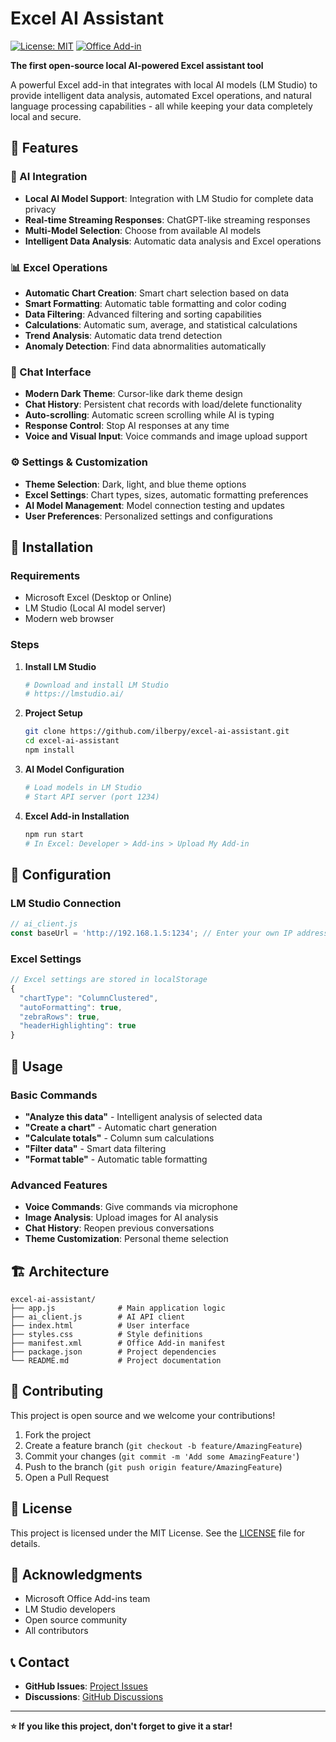 # Excel AI Assistant

[![License: MIT](https://img.shields.io/badge/License-MIT-yellow.svg)](https://opensource.org/licenses/MIT)
[![Office Add-in](https://img.shields.io/badge/Office%20Add--in-Excel-blue.svg)](https://docs.microsoft.com/en-us/office/dev/add-ins/)

**The first open-source local AI-powered Excel assistant tool**

A powerful Excel add-in that integrates with local AI models (LM Studio) to provide intelligent data analysis, automated Excel operations, and natural language processing capabilities - all while keeping your data completely local and secure.

## 🌟 Features

### 🤖 AI Integration
- **Local AI Model Support**: Integration with LM Studio for complete data privacy
- **Real-time Streaming Responses**: ChatGPT-like streaming responses
- **Multi-Model Selection**: Choose from available AI models
- **Intelligent Data Analysis**: Automatic data analysis and Excel operations

### 📊 Excel Operations
- **Automatic Chart Creation**: Smart chart selection based on data
- **Smart Formatting**: Automatic table formatting and color coding
- **Data Filtering**: Advanced filtering and sorting capabilities
- **Calculations**: Automatic sum, average, and statistical calculations
- **Trend Analysis**: Automatic data trend detection
- **Anomaly Detection**: Find data abnormalities automatically

### 💬 Chat Interface
- **Modern Dark Theme**: Cursor-like dark theme design
- **Chat History**: Persistent chat records with load/delete functionality
- **Auto-scrolling**: Automatic screen scrolling while AI is typing
- **Response Control**: Stop AI responses at any time
- **Voice and Visual Input**: Voice commands and image upload support

### ⚙️ Settings & Customization
- **Theme Selection**: Dark, light, and blue theme options
- **Excel Settings**: Chart types, sizes, automatic formatting preferences
- **AI Model Management**: Model connection testing and updates
- **User Preferences**: Personalized settings and configurations

## 🚀 Installation

### Requirements
- Microsoft Excel (Desktop or Online)
- LM Studio (Local AI model server)
- Modern web browser

### Steps

1. **Install LM Studio**
   ```bash
   # Download and install LM Studio
   # https://lmstudio.ai/
   ```

2. **Project Setup**
   ```bash
   git clone https://github.com/ilberpy/excel-ai-assistant.git
   cd excel-ai-assistant
   npm install
   ```

3. **AI Model Configuration**
   ```bash
   # Load models in LM Studio
   # Start API server (port 1234)
   ```

4. **Excel Add-in Installation**
   ```bash
   npm run start
   # In Excel: Developer > Add-ins > Upload My Add-in
   ```

## 🔧 Configuration

### LM Studio Connection
```javascript
// ai_client.js
const baseUrl = 'http://192.168.1.5:1234'; // Enter your own IP address
```

### Excel Settings
```javascript
// Excel settings are stored in localStorage
{
  "chartType": "ColumnClustered",
  "autoFormatting": true,
  "zebraRows": true,
  "headerHighlighting": true
}
```

## 📖 Usage

### Basic Commands
- **"Analyze this data"** - Intelligent analysis of selected data
- **"Create a chart"** - Automatic chart generation
- **"Calculate totals"** - Column sum calculations
- **"Filter data"** - Smart data filtering
- **"Format table"** - Automatic table formatting

### Advanced Features
- **Voice Commands**: Give commands via microphone
- **Image Analysis**: Upload images for AI analysis
- **Chat History**: Reopen previous conversations
- **Theme Customization**: Personal theme selection

## 🏗️ Architecture

```
excel-ai-assistant/
├── app.js              # Main application logic
├── ai_client.js        # AI API client
├── index.html          # User interface
├── styles.css          # Style definitions
├── manifest.xml        # Office Add-in manifest
├── package.json        # Project dependencies
└── README.md           # Project documentation
```

## 🤝 Contributing

This project is open source and we welcome your contributions!

1. Fork the project
2. Create a feature branch (`git checkout -b feature/AmazingFeature`)
3. Commit your changes (`git commit -m 'Add some AmazingFeature'`)
4. Push to the branch (`git push origin feature/AmazingFeature`)
5. Open a Pull Request

## 📄 License

This project is licensed under the MIT License. See the [LICENSE](LICENSE) file for details.

## 🙏 Acknowledgments

- Microsoft Office Add-ins team
- LM Studio developers
- Open source community
- All contributors

## 📞 Contact

- **GitHub Issues**: [Project Issues](https://github.com/ilberpy/excel-ai-assistant/issues)
- **Discussions**: [GitHub Discussions](https://github.com/ilberpy/excel-ai-assistant/discussions)

---

**⭐ If you like this project, don't forget to give it a star!**
